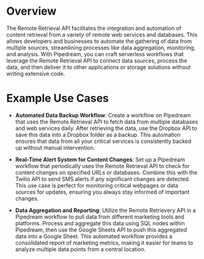 # Overview

The Remote Retrieval API facilitates the integration and automation of content retrieval from a variety of remote web services and databases. This allows developers and businesses to automate the gathering of data from multiple sources, streamlining processes like data aggregation, monitoring, and analysis. With Pipedream, you can craft serverless workflows that leverage the Remote Retrieval API to connect data sources, process the data, and then deliver it to other applications or storage solutions without writing extensive code.

# Example Use Cases

- **Automated Data Backup Workflow**: Create a workflow on Pipedream that uses the Remote Retrieval API to fetch data from multiple databases and web services daily. After retrieving the data, use the Dropbox API to save this data into a Dropbox folder as a backup. This automation ensures that data from all your critical services is consistently backed up without manual intervention.

- **Real-Time Alert System for Content Changes**: Set up a Pipedream workflow that periodically uses the Remote Retrieval API to check for content changes on specified URLs or databases. Combine this with the Twilio API to send SMS alerts if any significant changes are detected. This use case is perfect for monitoring critical webpages or data sources for updates, ensuring you always stay informed of important changes.

- **Data Aggregation and Reporting**: Utilize the Remote Retrievery API in a Pipedream workflow to pull data from different marketing tools and platforms. Process and aggregate this data using SQL nodes within Pipedream, then use the Google Sheets API to push this aggregated data into a Google Sheet. This automated workflow provides a consolidated report of marketing metrics, making it easier for teams to analyze multiple data points from a central location.
